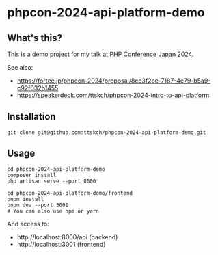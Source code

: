 # phpcon-2024-api-platform-demo

## What's this?

This is a demo project for my talk at [PHP Conference Japan 2024](https://phpcon.php.gr.jp/2024/).

See also:

* https://fortee.jp/phpcon-2024/proposal/8ec3f2ee-7187-4c79-b5a9-c92f032b1455
* https://speakerdeck.com/ttskch/phpcon-2024-intro-to-api-platform

## Installation

```shell
git clone git@github.com:ttskch/phpcon-2024-api-platform-demo.git
```

## Usage

```shell
cd phpcon-2024-api-platform-demo
composer install
php artisan serve --port 8000
```

```shell
cd phpcon-2024-api-platform-demo/frontend
pnpm install
pnpm dev --port 3001
# You can also use npm or yarn
```

And access to:

* http://localhost:8000/api (backend)
* http://localhost:3001 (frontend)
